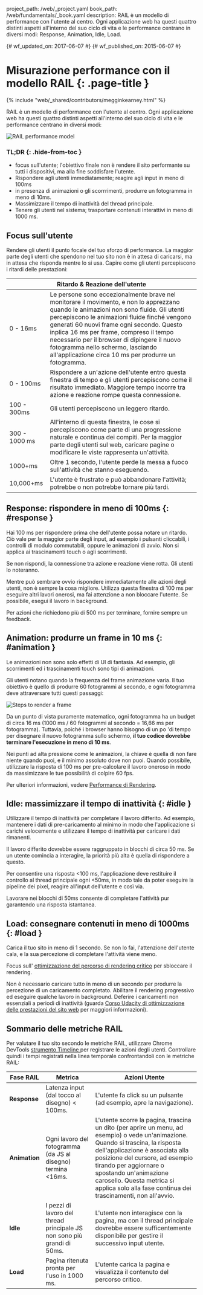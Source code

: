 project_path: /web/_project.yaml
book_path: /web/fundamentals/_book.yaml
description: RAIL è un modello di performance con l'utente al centro. Ogni applicazione web ha questi quattro distinti aspetti all'interno del suo ciclo di vita e le performance centrano in diversi modi: Response, Animation, Idle, Load.

{# wf_updated_on: 2017-06-07 #}
{# wf_published_on: 2015-06-07 #}

# Misurazione performance con il modello RAIL {: .page-title }

{% include "web/_shared/contributors/megginkearney.html" %}

RAIL è un modello di performance con l'utente al centro. Ogni 
applicazione web ha questi quattro distinti aspetti all'interno del 
suo ciclo di vita e le performance centrano in diversi modi:

![RAIL performance model](images/rail.png)


### TL;DR {: .hide-from-toc }

- focus sull'utente; l'obiettivo finale non è rendere il sito 
performante su tutti i dispositivi, ma alla fine soddisfare l'utente.
- Rispondere agli utenti immediatamente; reagire agli input in meno di 
100ms
- in presenza di animazioni o gli scorrrimenti, produrre un fotogramma 
in meno di 10ms.
- Massimizzare il tempo di inattività del thread principale.
- Tenere gli utenti nel sistema; trasportare contenuti interattivi in 
meno di 1000 ms.


## Focus sull'utente

Rendere gli utenti il punto focale del tuo sforzo di performance.
La maggior parte degli utenti che spendono nel tuo sito non è in 
attesa di caricarsi, ma in attesa che risponda mentre lo si usa.
Capire come gli utenti percepiscono i ritardi delle prestazioni:

<table class="responsive">
  <thead>
      <th colspan="2">Ritardo &amp; Reazione dell'utente</th>
  </thead>
  <tbody>
    <tr>
      <td data-th="Delay">0 - 16ms</td>
      <td data-th="User Reaction">Le persone sono eccezionalmente 
      brave nel monitorare il movimento, e non lo apprezzano quando le 
      animazioni non sono fluide. Gli utenti percepiscono le 
      animazioni fluide finché vengono generati 60 nuovi frame ogni 
      secondo. Questo inplica 16 ms per frame, compreso il tempo 
      necessario per il browser di dipingere il nuovo fotogramma nello 
      schermo, lasciando all'applicazione circa 10 ms per produrre un 
      fotogramma.</td>
    </tr>
    <tr>
      <td data-th="Delay">0 - 100ms</td>
      <td data-th="User Reaction">Rispondere a un'azione dell'utente 
      entro questa finestra di tempo e gli utenti percepiscono come il 
      risultato immediato. Maggiore tempo incorre tra azione e reazione 
      rompe questa connessione.</td>
    </tr>
    <tr>
      <td data-th="Delay">100 - 300ms</td>
      <td data-th="User Reaction">Gli utenti percepiscono un leggero 
      ritardo.</td>
    </tr>
    <tr>
      <td data-th="Delay">300 - 1000 ms</td>
      <td data-th="User Reaction">All'interno di questa finestra, le 
      cose si percepiscono come parte di una progressione naturale e 
      continua dei compiti. Per la maggior parte degli utenti sul web, 
      caricare pagine o modificare le viste rappresenta un'attività.</td>
    </tr>
    <tr>
      <td data-th="Delay">1000+ms</td>
      <td data-th="User Reaction">Oltre 1 secondo, l'utente perde la 
      messa a fuoco sull'attività che stanno eseguendo.</td>
    </tr>
    <tr>
      <td data-th="Delay">10,000+ms</td>
      <td data-th="User Reaction">L'utente è frustrato e può 
      abbandonare l'attività; potrebbe o non potrebbe tornare più 
      tardi.</td>
    </tr>
  </tbody>
</table>

## Response: rispondere in meno di 100ms {: #response }

Hai 100 ms per rispondere prima che dell'utente possa notare un 
ritardo. Ciò vale per la maggior parte degli input, ad esempio i 
pulsanti cliccabili, i controlli di modulo commutabili, oppure le 
animazioni di avvio. Non si applica ai trascinamenti touch o agli 
scorrimenti.

Se non rispondi, la connessione tra azione e reazione viene rotta. Gli 
utenti lo noteranno.

Mentre può sembrare ovvio rispondere immediatamente alle azioni degli 
utenti, non è sempre la cosa migliore.
Utilizza questa finestra di 100 ms per eseguire altri lavori onerosi, 
ma fai attenzione a non bloccare l'utente.
Se possibile, esegui il lavoro in background.

Per azioni che richiedono più di 500 ms per terminare, fornire sempre 
un feedback.

## Animation: produrre un frame in 10 ms {: #animation }

Le animazioni non sono solo effetti di UI di fantasia. Ad esempio, gli 
scorrimenti ed i trascinamenti touch sono tipi di animazioni.

Gli utenti notano quando la frequenza del frame animazione varia.
Il tuo obiettivo è quello di produrre 60 fotogrammi al secondo, e ogni 
fotogramma deve attraversare tutti questi passaggi:

![Steps to render a frame](images/render-frame.png)

Da un punto di vista puramente matematico, ogni fotogramma ha un 
budget di circa 16 ms (1000 ms / 60 fotogrammi al secondo = 16,66 ms 
per fotogramma). Tuttavia, poiché i browser hanno bisogno di un po 'di 
tempo per disegnare il nuovo fotogramma sullo schermo, **il tuo codice 
dovrebbe terminare l'esecuzione in meno di 10 ms**.

Nei punti ad alta pressione come le animazioni, la chiave è quella di 
non fare niente quando puoi, e il minimo assoluto dove non puoi. Quando 
possibile, utilizzare la risposta di 100 ms per pre-calcolare il lavoro 
oneroso in modo da massimizzare le tue possibilità di colpire 60 fps.

Per ulteriori informazioni, vedere
[Performance di Rendering](/web/fundamentals/performance/rendering/).

## Idle: massimizzare il tempo di inattività {: #idle }

Utilizzare il tempo di inattività per completare il lavoro differito. 
Ad esempio, mantenere i dati di pre-caricamento al minimo in modo che 
l'applicazione si carichi velocemente e utilizzare il tempo di 
inattività per caricare i dati rimanenti.

Il lavoro differito dovrebbe essere raggruppato in blocchi di circa 50 
ms. Se un utente comincia a interagire, la priorità più alta è quella 
di rispondere a questo.

Per consentire una risposta <100 ms, l'applicazione deve restituire 
il controllo al thread principale ogni <50ms, in modo tale da poter 
eseguire la pipeline dei pixel, reagire all'input dell'utente e così 
via.

Lavorare nei blocchi di 50ms consente di completare l'attività pur 
garantendo una risposta istantanea.

## Load: consegnare contenuti in meno di 1000ms {: #load }

Carica il tuo sito in meno di 1 secondo. Se non lo fai, l'attenzione 
dell'utente cala, e la sua percezione di completare l'attività viene 
meno.

Focus sull'
[ottimizzazione del percorso di rendering critico](/web/fundamentals/performance/critical-rendering-path/)
per sbloccare il rendering.

Non è necessario caricare tutto in meno di un secondo per produrre la 
percezione di un caricamento completato. Abilitare il rendering 
progressivo ed eseguire qualche lavoro in background. Deferire i 
caricamenti non essenziali a periodi di inattività (guarda [Corso Udacity di ottimizzazione delle prestazioni del sito web](https://www.udacity.com/course/website-performance-optimization--ud884) 
per maggiori informazioni).

## Sommario delle metriche RAIL

Per valutare il tuo sito secondo le metriche RAIL, utilizzare Chrome 
DevTools [strumento Timeline ](/web/tools/chrome-devtools/profile/evaluate-performance/timeline-tool)
per registrare le azioni degli utenti. Controllare quindi i tempi 
registrati nella linea temporale confrontandoli con le metriche RAIL:

<table>
  <thead>
      <th>Fase RAIL</th>
      <th>Metrica</th>
      <th>Azioni Utente</th>
  </thead>
  <tbody>
    <tr>
      <td data-th="RAIL Step"><strong>Response</strong></td>
      <td data-th="Key Metric">Latenza input (dal tocco al 
      disegno) < 100ms.</td>
      <td data-th="User Test">L'utente fa click su un pulsante (ad 
      esempio, apre la navigazione).</td>
    </tr>
    <tr>
      <td data-th="RAIL Step"><strong>Animation</strong></td>
      <td data-th="Key Metric">Ogni lavoro del fotogramma (da JS al 
      disegno) termina <16ms.</td>
      <td data-th="User Test">L'utente scorre la pagina, trascina un 
      dito (per aprire un menu, ad esempio) o vede un'animazione. 
      Quando si trascina, la risposta dell'applicazione è associata 
      alla posizione del cursore, ad esempio tirando per aggiornare 
      o spostando un'animazione carosello. Questa metrica si applica 
      solo alla fase continua dei trascinamenti, non all'avvio.
      </td>
    </tr>
    <tr>
      <td data-th="RAIL Step"><strong>Idle</strong></td>
      <td data-th="Key Metric">I pezzi di lavoro del thread principale 
      JS non sono più grandi di 50ms.</td>
      <td data-th="User Test">L'utente non interagisce con la pagina, 
      ma con il thread principale dovrebbe essere sufficentemente 
      disponibile per gestire il successivo input utente.</td>
    </tr>
    <tr>
      <td data-th="RAIL Step"><strong>Load</strong></td>
      <td data-th="Key Metric">Pagina ritenuta pronta per l'uso in 1000 
      ms.</td>
      <td data-th="User Test">L'utente carica la pagina e visualizza il 
      contenuto del percorso critico.</td>
    </tr>
  </tbody>
</table> 


